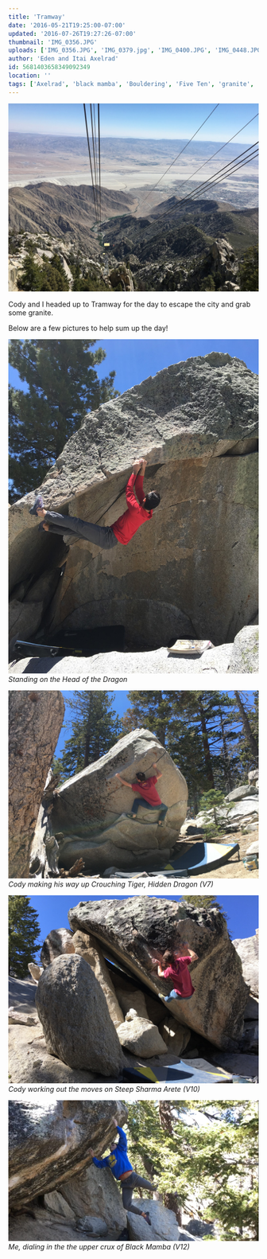 ```yaml
---
title: 'Tramway'
date: '2016-05-21T19:25:00-07:00'
updated: '2016-07-26T19:27:26-07:00'
thumbnail: 'IMG_0356.JPG'
uploads: ['IMG_0356.JPG', 'IMG_0379.jpg', 'IMG_0400.JPG', 'IMG_0448.JPG', 'IMG_0451.jpg']
author: 'Eden and Itai Axelrad'
id: 5681403658349092349
location: ''
tags: ['Axelrad', 'black mamba', 'Bouldering', 'Five Ten', 'granite', 'Tramway']
---
```


![image alt](uploads/IMG_0356.JPG)

Cody and I headed up to Tramway for the day to escape the city and grab some granite. 

Below are a few pictures to help sum up the day! 

![image alt](uploads/IMG_0379.jpg)*Standing on the Head of the Dragon*

![image alt](uploads/IMG_0400.JPG)*Cody making his way up Crouching Tiger, Hidden Dragon (V7)*

![image alt](uploads/IMG_0448.JPG)*Cody working out the moves on Steep Sharma Arete (V10)*

![image alt](uploads/IMG_0451.jpg)*Me, dialing in the the upper crux of Black Mamba (V12)*

